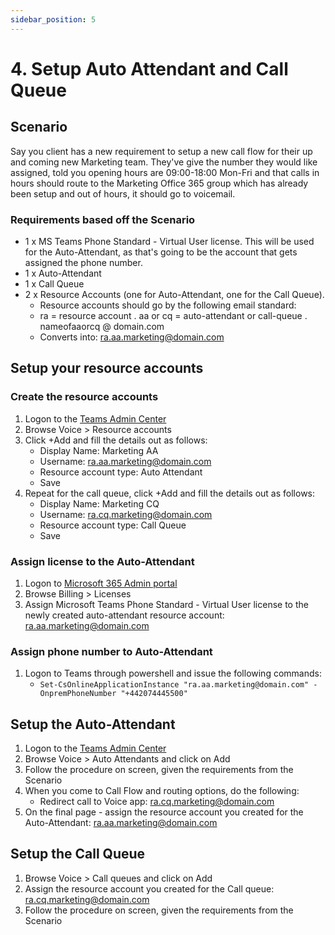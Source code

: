 ```yaml
---
sidebar_position: 5
---
```


# 4. Setup Auto Attendant and Call Queue

## Scenario

Say you client has a new requirement to setup a new call flow for their up and coming new Marketing team. They've give the number they would like assigned, told you opening hours are 09:00-18:00 Mon-Fri and that calls in hours should route to the Marketing Office 365 group which has already been setup and out of hours, it should go to voicemail.

### Requirements based off the Scenario

- 1 x MS Teams Phone Standard - Virtual User license. This will be used for the Auto-Attendant, as that's going to be the account that gets assigned the phone number.
- 1 x Auto-Attendant
- 1 x Call Queue
- 2 x Resource Accounts (one for Auto-Attendant, one for the Call Queue).
    - Resource accounts should go by the following email standard: 
    - ra = resource account . aa or cq = auto-attendant or call-queue . nameofaaorcq @ domain.com
    - Converts into: ra.aa.marketing@domain.com

## Setup your resource accounts

### Create the resource accounts

1. Logon to the [Teams Admin Center](https://admin.teams.microsoft.com)
2. Browse Voice > Resource accounts
3. Click +Add and fill the details out as follows:
    - Display Name: Marketing AA
    - Username: ra.aa.marketing@domain.com
    - Resource account type: Auto Attendant
    - Save
4. Repeat for the call queue, click +Add and fill the details out as follows:
    - Display Name: Marketing CQ
    - Username: ra.cq.marketing@domain.com
    - Resource account type: Call Queue
    - Save

### Assign license to the Auto-Attendant

1. Logon to [Microsoft 365 Admin portal](https://admin.microsoft.com)
2. Browse Billing > Licenses
3. Assign Microsoft Teams Phone Standard - Virtual User license to the newly created auto-attendant resource account: ra.aa.marketing@domain.com 

### Assign phone number to Auto-Attendant

1. Logon to Teams through powershell and issue the following commands:
    - `Set-CsOnlineApplicationInstance "ra.aa.marketing@domain.com" -OnpremPhoneNumber "+442074445500"`

## Setup the Auto-Attendant

1. Logon to the [Teams Admin Center](https://admin.teams.microsoft.com)
2. Browse Voice > Auto Attendants and click on Add
3. Follow the procedure on screen, given the requirements from the Scenario
4. When you come to Call Flow and routing options, do the following:
    - Redirect call to Voice app: ra.cq.marketing@domain.com
5. On the final page - assign the resource account you created for the Auto-Attendant: ra.aa.marketing@domain.com


## Setup the Call Queue

1. Browse Voice > Call queues and click on Add
2. Assign the resource account you created for the Call queue: ra.cq.marketing@domain.com
3. Follow the procedure on screen, given the requirements from the Scenario
